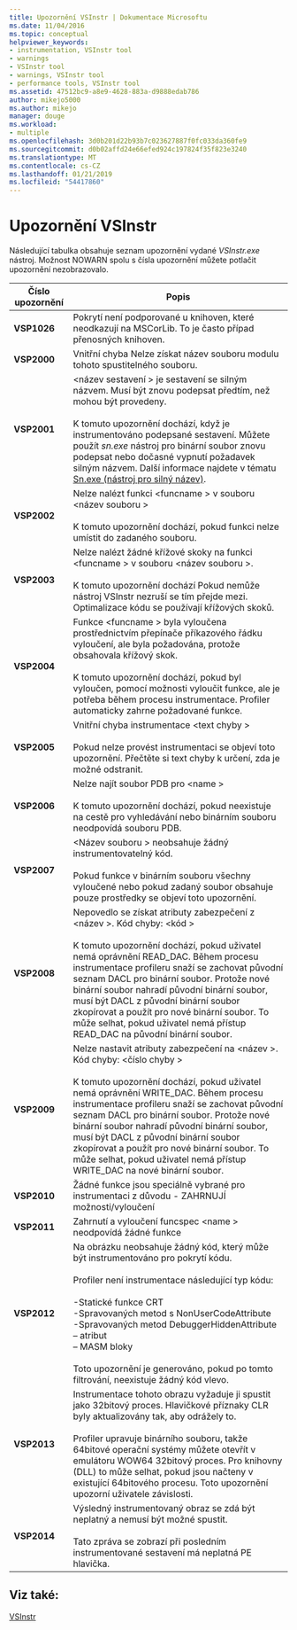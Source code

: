 ```yaml
---
title: Upozornění VSInstr | Dokumentace Microsoftu
ms.date: 11/04/2016
ms.topic: conceptual
helpviewer_keywords:
- instrumentation, VSInstr tool
- warnings
- VSInstr tool
- warnings, VSInstr tool
- performance tools, VSInstr tool
ms.assetid: 47512bc9-a8e9-4628-883a-d9888edab786
author: mikejo5000
ms.author: mikejo
manager: douge
ms.workload:
- multiple
ms.openlocfilehash: 3d0b201d22b93b7c023627887f0fc033da360fe9
ms.sourcegitcommit: d0b02affd24e66efed924c197824f35f823e3240
ms.translationtype: MT
ms.contentlocale: cs-CZ
ms.lasthandoff: 01/21/2019
ms.locfileid: "54417860"
---
```

# <a name="vsinstr-warnings"></a>Upozornění VSInstr
Následující tabulka obsahuje seznam upozornění vydané *VSInstr.exe* nástroj. Možnost NOWARN spolu s čísla upozornění můžete potlačit upozornění nezobrazovalo.  
  
|Číslo upozornění|Popis|  
|--------------------|-----------------|  
|**VSP1026**|Pokrytí není podporované u knihoven, které neodkazují na MSCorLib. To je často případ přenosných knihoven.|  
|**VSP2000**|Vnitřní chyba Nelze získat název souboru modulu tohoto spustitelného souboru.|  
|**VSP2001**|\<název sestavení > je sestavení se silným názvem. Musí být znovu podepsat předtím, než mohou být provedeny.<br /><br /> K tomuto upozornění dochází, když je instrumentováno podepsané sestavení. Můžete použít *sn.exe* nástroj pro binární soubor znovu podepsat nebo dočasné vypnutí požadavek silným názvem. Další informace najdete v tématu [Sn.exe (nástroj pro silný název)](/dotnet/framework/tools/sn-exe-strong-name-tool).|  
|**VSP2002**|Nelze nalézt funkci \<funcname > v souboru \<název souboru ><br /><br /> K tomuto upozornění dochází, pokud funkci nelze umístit do zadaného souboru.|  
|**VSP2003**|Nelze nalézt žádné křížové skoky na funkci \<funcname > v souboru \<název souboru >.<br /><br /> K tomuto upozornění dochází Pokud nemůže nástroj VSInstr nezruší se tím přejde mezi. Optimalizace kódu se používají křížových skoků.|  
|**VSP2004**|Funkce \<funcname > byla vyloučena prostřednictvím přepínače příkazového řádku vyloučení, ale byla požadována, protože obsahovala křížový skok.<br /><br /> K tomuto upozornění dochází, pokud byl vyloučen, pomocí možnosti vyloučit funkce, ale je potřeba během procesu instrumentace. Profiler automaticky zahrne požadované funkce.|  
|**VSP2005**|Vnitřní chyba instrumentace \<text chyby ><br /><br /> Pokud nelze provést instrumentaci se objeví toto upozornění. Přečtěte si text chyby k určení, zda je možné odstranit.|  
|**VSP2006**|Nelze najít soubor PDB pro \<name ><br /><br /> K tomuto upozornění dochází, pokud neexistuje na cestě pro vyhledávání nebo binárním souboru neodpovídá souboru PDB.|  
|**VSP2007**|\<Název souboru > neobsahuje žádný instrumentovatelný kód.<br /><br /> Pokud funkce v binárním souboru všechny vyloučené nebo pokud zadaný soubor obsahuje pouze prostředky se objeví toto upozornění.|  
|**VSP2008**|Nepovedlo se získat atributy zabezpečení z \<název >. Kód chyby: \<kód ><br /><br /> K tomuto upozornění dochází, pokud uživatel nemá oprávnění READ_DAC. Během procesu instrumentace profileru snaží se zachovat původní seznam DACL pro binární soubor. Protože nové binární soubor nahradí původní binární soubor, musí být DACL z původní binární soubor zkopírovat a použít pro nové binární soubor. To může selhat, pokud uživatel nemá přístup READ_DAC na původní binární soubor.|  
|**VSP2009**|Nelze nastavit atributy zabezpečení na \<název >. Kód chyby: \<číslo chyby ><br /><br /> K tomuto upozornění dochází, pokud uživatel nemá oprávnění WRITE_DAC. Během procesu instrumentace profileru snaží se zachovat původní seznam DACL pro binární soubor. Protože nové binární soubor nahradí původní binární soubor, musí být DACL z původní binární soubor zkopírovat a použít pro nové binární soubor. To může selhat, pokud uživatel nemá přístup WRITE_DAC na nové binární soubor.|  
|**VSP2010**|Žádné funkce jsou speciálně vybrané pro instrumentaci z důvodu - ZAHRNUJÍ možnosti/vyloučení|  
|**VSP2011**|Zahrnutí a vyloučení funcspec \<name > neodpovídá žádné funkce|  
|**VSP2012**|Na obrázku neobsahuje žádný kód, který může být instrumentováno pro pokrytí kódu.<br /><br /> Profiler není instrumentace následující typ kódu:<br /><br /> -Statické funkce CRT<br />-Spravovaných metod s NonUserCodeAttribute<br />-Spravovaných metod DebuggerHiddenAttribute – atribut<br />– MASM bloky<br /><br /> Toto upozornění je generováno, pokud po tomto filtrování, neexistuje žádný kód vlevo.|  
|**VSP2013**|Instrumentace tohoto obrazu vyžaduje ji spustit jako 32bitový proces. Hlavičkové příznaky CLR byly aktualizovány tak, aby odrážely to.<br /><br /> Profiler upravuje binárního souboru, takže 64bitové operační systémy můžete otevřít v emulátoru WOW64 32bitový proces. Pro knihovny (DLL) to může selhat, pokud jsou načteny v existující 64bitového procesu. Toto upozornění upozorní uživatele závislosti.|  
|**VSP2014**|Výsledný instrumentovaný obraz se zdá být neplatný a nemusí být možné spustit.<br /><br /> Tato zpráva se zobrazí při posledním instrumentované sestavení má neplatná PE hlavička.|  
  
## <a name="see-also"></a>Viz také:  
 [VSInstr](../profiling/vsinstr.md)